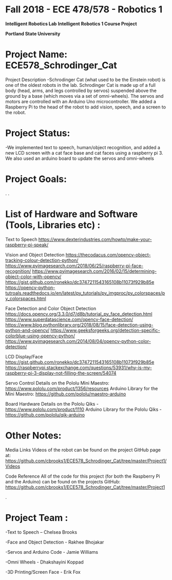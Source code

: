 # 
# Fall 2018 - ECE 478/578 - Robotics 1
**Intelligent Robotics Lab**
**Intelligent Robotics 1 Course Project**

**Portland State University**

# Project Name: ECE578_Schrodinger_Cat

Project Description
-Schrodinger Cat (what used to be the Einstein robot) is one of the oldest robots in the lab. Schrodinger Cat is made up of a full body (head, arms, and legs controlled by servos) suspended above the ground by a base (which moves via a set of omni-wheels). The servos and motors are controlled with an Arduino Uno microcontroller. We added a Raspberry Pi to the head of the robot to add vision, speech, and a screen to the robot.

# Project Status:
-We implemented text to speech, human/object recognition, and added a new LCD screen with a cat face base and cat faces using a raspberry pi 3. We also used an arduino board to update the servos and omni-wheels

# Project Goals:

.
.

# List of Hardware and Software (Tools, Libraries etc) :

Text to Speech
https://www.dexterindustries.com/howto/make-your-raspberry-pi-speak/

Vision and Object Detection
https://thecodacus.com/opencv-object-tracking-colour-detection-python/
https://www.pyimagesearch.com/2018/06/25/raspberry-pi-face-recognition/
https://www.pyimagesearch.com/2016/02/15/determining-object-color-with-opencv/
https://gist.github.com/ronekko/dc3747211543165108b11073f929b85e
https://opencv-python-tutroals.readthedocs.io/en/latest/py_tutorials/py_imgproc/py_colorspaces/py_colorspaces.html

Face Detection and Color Object Detection
https://docs.opencv.org/3.3.0/d7/d8b/tutorial_py_face_detection.html
https://www.superdatascience.com/opencv-face-detection/
https://www.blog.pythonlibrary.org/2018/08/15/face-detection-using-python-and-opencv/
https://www.geeksforgeeks.org/detection-specific-colorblue-using-opencv-python/
https://www.pyimagesearch.com/2014/08/04/opencv-python-color-detection/

LCD Display/Face
https://gist.github.com/ronekko/dc3747211543165108b11073f929b85e
https://raspberrypi.stackexchange.com/questions/53931/why-is-my-raspberry-pi-3-display-not-filling-the-screen/54074

Servo Control
Details on the Pololu Mini Maestro: https://www.pololu.com/product/1356/resources 
Arduino Library for the Mini Maestro: https://github.com/pololu/maestro-arduino 

Board Hardware
Details on the Pololu Qiks - https://www.pololu.com/product/1110 
Arduino Library for the Pololu Qiks - https://github.com/pololu/qik-arduino 

# Other Notes:

Media Links
Videos of the robot can be found on the project GitHub page at:
https://github.com/cbrooks1/ECE578_Schrodinger_Cat/tree/master/Project1/Videos 

Code Reference
All of the code for this project (for both the Raspberry Pi and the Arduino) can be found on the projects GitHub:
https://github.com/cbrooks1/ECE578_Schrodinger_Cat/tree/master/Project1 


.

# Project Team :
-Text to Speech – Chelsea Brooks

-Face and Object Detection - Rakhee Bhojakar

-Servos and Arduino Code - Jamie Williams

-Omni Wheels -  Dhakshayini Koppad

-3D Printing/Screen Face - Erik Fox



